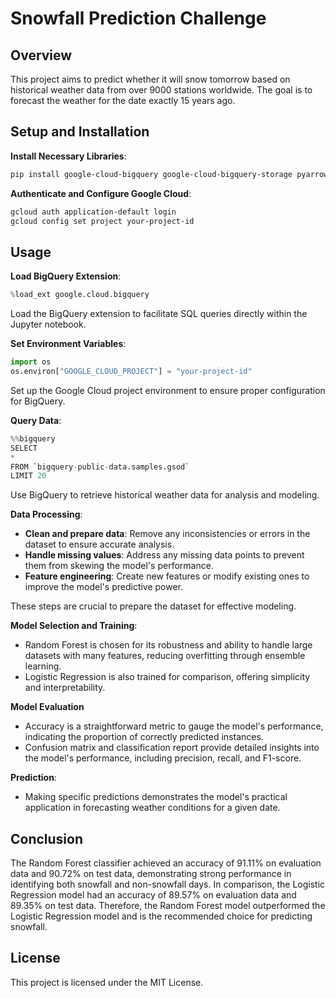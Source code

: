 # Snowfall Prediction Challenge

## Overview

This project aims to predict whether it will snow tomorrow based on historical weather data from over 9000 stations worldwide.
The goal is to forecast the weather for the date exactly 15 years ago.

## Setup and Installation

**Install Necessary Libraries**:

```bash
pip install google-cloud-bigquery google-cloud-bigquery-storage pyarrow db-dtypes pandas numpy matplotlib seaborn scikit-learn
```

**Authenticate and Configure Google Cloud**:

```bash
gcloud auth application-default login
gcloud config set project your-project-id
```

## Usage

**Load BigQuery Extension**:

```python
%load_ext google.cloud.bigquery
```

Load the BigQuery extension to facilitate SQL queries directly within the Jupyter notebook.

**Set Environment Variables**:

```python
import os
os.environ["GOOGLE_CLOUD_PROJECT"] = "your-project-id"
```

Set up the Google Cloud project environment to ensure proper configuration for BigQuery.

**Query Data**:

```python
%%bigquery
SELECT
*
FROM `bigquery-public-data.samples.gsod`
LIMIT 20
```

Use BigQuery to retrieve historical weather data for analysis and modeling.

**Data Processing**:

- **Clean and prepare data**: Remove any inconsistencies or errors in the dataset to ensure accurate analysis.
- **Handle missing values**: Address any missing data points to prevent them from skewing the model's performance.
- **Feature engineering**: Create new features or modify existing ones to improve the model's predictive power.

These steps are crucial to prepare the dataset for effective modeling.

**Model Selection and Training**:

- Random Forest is chosen for its robustness and ability to handle large datasets with many features, reducing
  overfitting through ensemble learning.
- Logistic Regression is also trained for comparison, offering simplicity and interpretability.

**Model Evaluation**

- Accuracy is a straightforward metric to gauge the model's performance, indicating the proportion of correctly
  predicted instances.
- Confusion matrix and classification report provide detailed insights into the model's performance, including
  precision, recall, and F1-score.

**Prediction**:

- Making specific predictions demonstrates the model's practical application in forecasting weather conditions
  for a given date.

## Conclusion

The Random Forest classifier achieved an accuracy of 91.11% on evaluation data and 90.72% on test data, demonstrating
strong performance in identifying both snowfall and non-snowfall days. In comparison, the Logistic Regression model had
an accuracy of 89.57% on evaluation data and 89.35% on test data. Therefore, the Random Forest model outperformed the
Logistic Regression model and is the recommended choice for predicting snowfall.

## License

This project is licensed under the MIT License.
